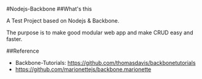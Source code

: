 #Nodejs-Backbone
##What's this

A Test Project based on Nodejs & Backbone.

The purpose is to make good modular web app and make CRUD easy and faster.

##Reference

* Backbone-Tutorials: <https://github.com/thomasdavis/backbonetutorials>
* https://github.com/marionettejs/backbone.marionette